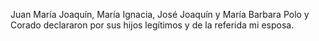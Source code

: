 Juan María Joaquín, María Ignacia, José Joaquín y María Barbara Polo y Corado declararon por sus hijos legítimos y de la referida mi esposa.